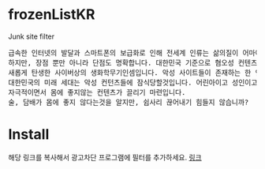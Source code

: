 # frozenListKR
Junk site filter<br/>
<pre>
급속한 인터넷의 발달과 스마트폰의 보급화로 인해 전세계 인류는 삶의질이 어마어마할 정도로 업그레이드되었습니다. 
하지만, 장점 뿐만 아니라 단점도 명확합니다. 대한민국 기준으로 혐오성 컨텐츠를 생산 및 배포하는 악성 사이트들은 
새롭게 탄생한 사이버상의 생화학무기인셈입니다. 악성 사이트들이 존재하는 한 인위적으로 차단하지 않는 이상 
대한민국의 미래 세대는 악성 컨턴츠들에 잠식당할것입니다. 어린아이고 성인이고, 노인이고 할것 없이 
자극적이면서 몸에 좋지않는 컨텐츠가 끌리기 마련입니다. 
술, 담배가 몸에 좋지 않다는것을 알지만, 쉽사리 끊어내기 힘들지 않습니까?
</pre>

# Install
해당 링크를 복사해서 광고차단 프로그램에 필터를 추가하세요.
<a href='https://raw.githubusercontent.com/elsannadisney/frozenListKR/main/main.txt'>링크</a>
